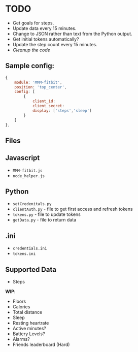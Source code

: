 TODO
==
* Get goals for steps.
* Update data every 15 minutes.
* Change to JSON rather than text from the Python output.
* Get initial tokens automatically?
* Update the step count every 15 minutes.
* _Cleanup the code_

## Sample config:
````javascript
{
	module: 'MMM-fitbit',
	position: 'top_center',
	config: [
		{
			client_id:
			client_secret:
			display: ['steps','sleep']
		}
	]
},
````

Files
--
## Javascript
* `MMM-fitbit.js`
* `node_helper.js`

## Python
* `setCredenitals.py`
* `clientAuth.py` - file to get first access and refresh tokens
* `tokens.py` - file to update tokens
* `getData.py` - file to return data

## .ini
* `credentials.ini`
* `tokens.ini`

Supported Data
--
* Steps

**WIP**:
* Floors
* Calories
* Total distance
* Sleep
* Resting heartrate
* Active minutes?
* Battery Levels?
* Alarms?
* Friends leaderboard (Hard)
